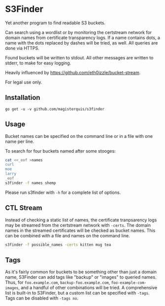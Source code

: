 S3Finder
========
Yet another program to find readable S3 buckets.

Can search using a wordlist or by monitoring the certstream network for
domain names from certificate transparency logs.  If a name contains dots, a
name with the dots replaced by dashes will be tried, as well.  All queries are
done via HTTPS.

Found buckets will be written to stdout.  All other messages are written to
stderr, to make for easy logging.

Heavily influenced by https://github.com/eth0izzle/bucket-stream.

For legal use only.

Installation
------------
```
go get -u -v github.com/magisterquis/s3finder
```

Usage
-----
Bucket names can be specified on the command line or in a file with one name
per line.

To search for four buckets named after some stooges:
```bash
cat <<_eof >names
curl
moe
larry
_eof
s3finder -f names shemp
```

Please run s3finder with `-h` for a complete list of options.

CTL Stream
----------
Instead of checking a static list of names, the certificate tranpsarency logs
may be streamed from the certstream network with `-certs`.  The domain names in
the streamed certificates will be checked as bucket names.  This can be
combined with a file and names on the command line.

```bash
s3finder -f possible_names -certs kitten mug tea
```

Tags
----
As it's fairly common for buckets to be something other than just a domain
name, S3Finder can add tags like "backup" or "images" to queried names.  Thus,
for `foo.example.com`, `backup-foo.example.com`, `foo-example-com-images`, and
a handful of other combinations will be tried.  A comprehensive list is
built-in to S3Finder, but a custom list can be specified with `-tags`.  Tags
can be disabled with `-tags no`.
